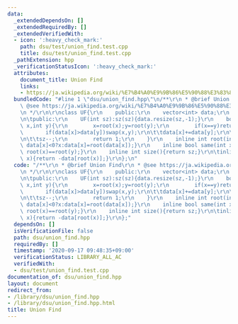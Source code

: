 ```yaml
---
data:
  _extendedDependsOn: []
  _extendedRequiredBy: []
  _extendedVerifiedWith:
  - icon: ':heavy_check_mark:'
    path: dsu/test/union_find.test.cpp
    title: dsu/test/union_find.test.cpp
  _pathExtension: hpp
  _verificationStatusIcon: ':heavy_check_mark:'
  attributes:
    document_title: Union Find
    links:
    - https://ja.wikipedia.org/wiki/%E7%B4%A0%E9%9B%86%E5%90%88%E3%83%87%E3%83%BC%E3%82%BF%E6%A7%8B%E9%80%A0
  bundledCode: "#line 1 \"dsu/union_find.hpp\"\n/**\r\n * @brief Union Find\r\n *\
    \ @see https://ja.wikipedia.org/wiki/%E7%B4%A0%E9%9B%86%E5%90%88%E3%83%87%E3%83%BC%E3%82%BF%E6%A7%8B%E9%80%A0\r\
    \n */\r\n\r\nclass UF{\r\n    public:\r\n    vector<int> data;\r\n    int sz;\r\
    \n\tpublic:\r\n    UF(int sz):sz(sz){data.resize(sz,-1);}\r\n    bool unite(int\
    \ x,int y){\r\n        x=root(x);y=root(y);\r\n        if(x==y)return 0;\r\n \
    \       if(data[x]>data[y])swap(x,y);\r\n\t\tdata[x]+=data[y];\r\n\t\tdata[y]=x;\r\
    \n\t\tsz--;\r\n        return 1;\r\n    }\r\n    inline int root(int x){return\
    \ data[x]<0?x:data[x]=root(data[x]);}\r\n    inline bool same(int x, int y){return\
    \ root(x)==root(y);}\r\n    inline int size(){return sz;}\r\n\tinline int size(int\
    \ x){return -data[root(x)];}\r\n};\n"
  code: "/**\r\n * @brief Union Find\r\n * @see https://ja.wikipedia.org/wiki/%E7%B4%A0%E9%9B%86%E5%90%88%E3%83%87%E3%83%BC%E3%82%BF%E6%A7%8B%E9%80%A0\r\
    \n */\r\n\r\nclass UF{\r\n    public:\r\n    vector<int> data;\r\n    int sz;\r\
    \n\tpublic:\r\n    UF(int sz):sz(sz){data.resize(sz,-1);}\r\n    bool unite(int\
    \ x,int y){\r\n        x=root(x);y=root(y);\r\n        if(x==y)return 0;\r\n \
    \       if(data[x]>data[y])swap(x,y);\r\n\t\tdata[x]+=data[y];\r\n\t\tdata[y]=x;\r\
    \n\t\tsz--;\r\n        return 1;\r\n    }\r\n    inline int root(int x){return\
    \ data[x]<0?x:data[x]=root(data[x]);}\r\n    inline bool same(int x, int y){return\
    \ root(x)==root(y);}\r\n    inline int size(){return sz;}\r\n\tinline int size(int\
    \ x){return -data[root(x)];}\r\n};"
  dependsOn: []
  isVerificationFile: false
  path: dsu/union_find.hpp
  requiredBy: []
  timestamp: '2020-09-17 09:48:35+09:00'
  verificationStatus: LIBRARY_ALL_AC
  verifiedWith:
  - dsu/test/union_find.test.cpp
documentation_of: dsu/union_find.hpp
layout: document
redirect_from:
- /library/dsu/union_find.hpp
- /library/dsu/union_find.hpp.html
title: Union Find
---
```

